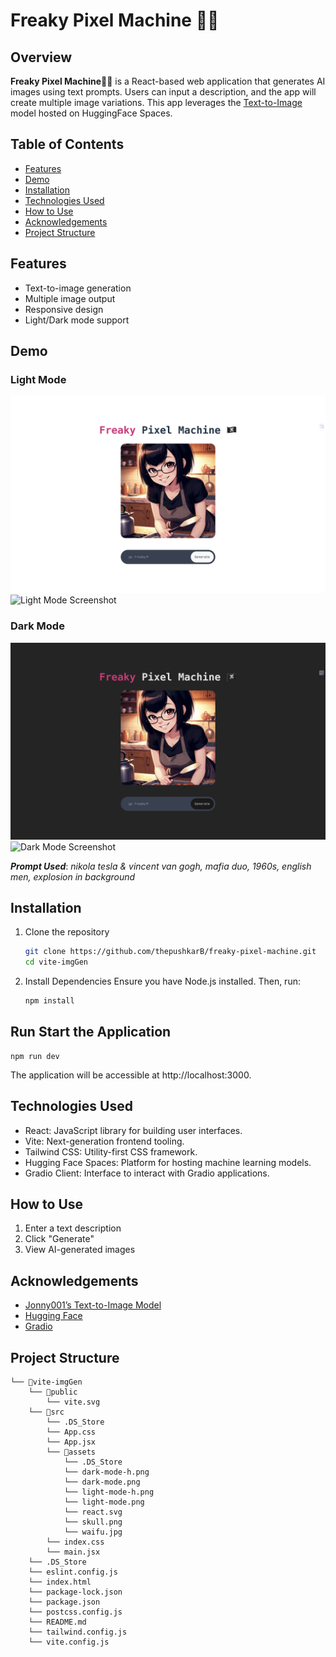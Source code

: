 # Freaky Pixel Machine 🏴‍☠️


## Overview
**Freaky Pixel Machine🏴‍☠️** is a React-based web application that generates AI images using text prompts. Users can input a description, and the app will create multiple image variations.
This app leverages the [Text-to-Image](https://huggingface.co/spaces/Jonny001/Text-to-Image) model hosted on HuggingFace Spaces.


## Table of Contents

- [Features](#features)
- [Demo](#demo)
- [Installation](#installation)
- [Technologies Used](#technologies-used)
- [How to Use](#how-to-use)
- [Acknowledgements](#acknowledgements)
- [Project Structure](#project-structure)

## Features

- Text-to-image generation
- Multiple image output
- Responsive design
- Light/Dark mode support

## Demo

### Light Mode
![Light Mode Screenshot](./src/assets/light-mode-h.png)
![Light Mode Screenshot](./src/assets/light-mode.png)

### Dark Mode
![Dark Mode Screenshot](./src/assets/dark-mode-h.png)
![Dark Mode Screenshot](./src/assets/dark-mode.png)

**_Prompt Used_**: _nikola tesla & vincent van gogh, mafia duo, 1960s, english men, explosion in background_


## Installation

1. Clone the repository
    ```bash
    git clone https://github.com/thepushkarB/freaky-pixel-machine.git
    cd vite-imgGen
    ```

2. Install Dependencies
    Ensure you have Node.js installed. Then, run:
    ```bash
    npm install
    ```


## Run Start the Application
```
npm run dev
```
The application will be accessible at http://localhost:3000.

## Technologies Used
- React: JavaScript library for building user interfaces.
- Vite: Next-generation frontend tooling.
- Tailwind CSS: Utility-first CSS framework.
- Hugging Face Spaces: Platform for hosting machine learning models.
- Gradio Client: Interface to interact with Gradio applications.

## How to Use
1. Enter a text description
2. Click "Generate"
3. View AI-generated images


## Acknowledgements
- [Jonny001’s Text-to-Image Model](https://huggingface.co/spaces/Jonny001/Text-to-Image)
-  [Hugging Face](https://huggingface.co)
 - [Gradio](https://www.gradio.app)



## Project Structure
```
└── 📁vite-imgGen
    └── 📁public
        └── vite.svg
    └── 📁src
        └── .DS_Store
        └── App.css
        └── App.jsx
        └── 📁assets
            └── .DS_Store
            └── dark-mode-h.png
            └── dark-mode.png
            └── light-mode-h.png
            └── light-mode.png
            └── react.svg
            └── skull.png
            └── waifu.jpg
        └── index.css
        └── main.jsx
    └── .DS_Store
    └── eslint.config.js
    └── index.html
    └── package-lock.json
    └── package.json
    └── postcss.config.js
    └── README.md
    └── tailwind.config.js
    └── vite.config.js
```
